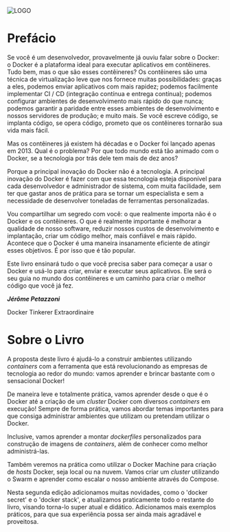 ![LOGO](.//media/image2.png)

# Prefácio

Se você é um desenvolvedor, provavelmente já ouviu falar sobre o Docker: o Docker é a plataforma ideal para executar aplicativos em contêineres. Tudo bem, mas o que são esses contêineres? Os contêineres são uma técnica de virtualização leve que nos fornece muitas possibilidades: graças a eles, podemos enviar aplicativos com mais rapidez; podemos facilmente implementar CI / CD (integração contínua e entrega contínua); podemos configurar ambientes de desenvolvimento mais rápido do que nunca; podemos garantir a paridade entre esses ambientes de desenvolvimento e nossos servidores de produção; e muito mais. Se você escreve código, se implanta código, se opera código, prometo que os contêineres tornarão sua vida mais fácil. 

Mas os contêineres já existem há décadas e o Docker foi lançado apenas em 2013. Qual é o problema? Por que todo mundo está tão animado com o Docker, se a tecnologia por trás dele tem mais de dez anos? 

Porque a principal inovação do Docker não é a tecnologia. A principal inovação do Docker é fazer com que essa tecnologia esteja disponível para cada desenvolvedor e administrador de sistema, com muita facilidade, sem ter que gastar anos de prática para se tornar um especialista e sem a necessidade de desenvolver toneladas de ferramentas personalizadas. 

Vou compartilhar um segredo com você: o que realmente importa não é o Docker e os contêineres. O que é realmente importante é melhorar a qualidade de nosso software, reduzir nossos custos de desenvolvimento e implantação, criar um código melhor, mais confiável e mais rápido. Acontece que o Docker é uma maneira insanamente eficiente de atingir esses objetivos. É por isso que é tão popular. 

Este livro ensinará tudo o que você precisa saber para começar a usar o Docker e usá-lo para criar, enviar e executar seus aplicativos. Ele será o seu guia no mundo dos contêineres e um caminho para criar o melhor código que você já fez.

***Jérôme Petazzoni***

Docker Tinkerer Extraordinaire

# Sobre o Livro

A proposta deste livro é ajudá-lo a construir ambientes utilizando
*containers* com a ferramenta que está revolucionando as empresas de
tecnologia ao redor do mundo: vamos aprender e brincar bastante com o
sensacional Docker!

De maneira leve e totalmente prática, vamos aprender desde o que é o
Docker até a criação de um *cluster* Docker com diversos *containers* em
execução! Sempre de forma prática, vamos abordar temas importantes para
que consiga administrar ambientes que utilizam ou pretendam utilizar o
Docker.

Inclusive, vamos aprender a montar *dockerfiles* personalizados para
construção de imagens de *containers*, além de conhecer como melhor
administrá-las.

Também veremos na prática como utilizar o Docker Machine para criação de
*hosts* Docker, seja local ou na nuvem. Vamos criar um *cluster*
utilizando o Swarm e aprender como escalar o nosso ambiente através do
Compose.

Nesta segunda edição adicionamos muitas novidades, como o 'docker
secret' e o 'docker stack', e atualizamos praticamente todo o
restante do livro, visando torna-lo super atual e didático. Adicionamos
mais exemplos práticos, para que sua experiência possa ser ainda mais
agradável e proveitosa.
